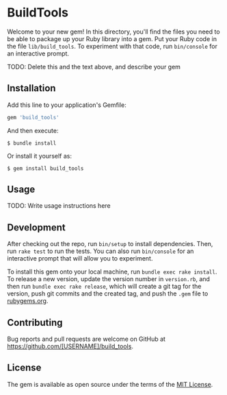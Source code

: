 # BuildTools

Welcome to your new gem! In this directory, you'll find the files you need to be able to package up your Ruby library into a gem. Put your Ruby code in the file `lib/build_tools`. To experiment with that code, run `bin/console` for an interactive prompt.

TODO: Delete this and the text above, and describe your gem

## Installation

Add this line to your application's Gemfile:

```ruby
gem 'build_tools'
```

And then execute:

    $ bundle install

Or install it yourself as:

    $ gem install build_tools

## Usage

TODO: Write usage instructions here

## Development

After checking out the repo, run `bin/setup` to install dependencies. Then, run `rake test` to run the tests. You can also run `bin/console` for an interactive prompt that will allow you to experiment.

To install this gem onto your local machine, run `bundle exec rake install`. To release a new version, update the version number in `version.rb`, and then run `bundle exec rake release`, which will create a git tag for the version, push git commits and the created tag, and push the `.gem` file to [rubygems.org](https://rubygems.org).

## Contributing

Bug reports and pull requests are welcome on GitHub at https://github.com/[USERNAME]/build_tools.

## License

The gem is available as open source under the terms of the [MIT License](https://opensource.org/licenses/MIT).
